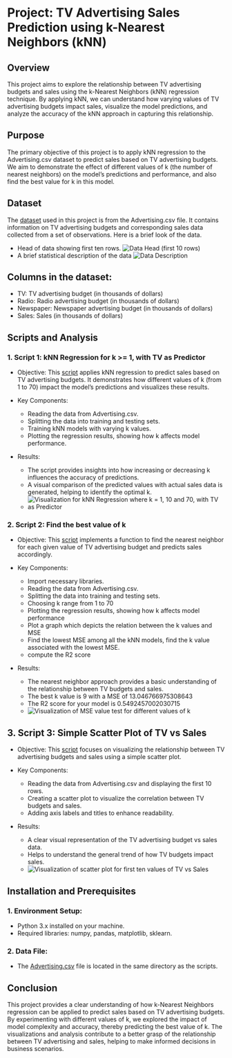 # Project: TV Advertising Sales Prediction using k-Nearest Neighbors (kNN)  

## Overview
This project aims to explore the relationship between TV advertising budgets and sales using the k-Nearest Neighbors (kNN) regression technique. By applying kNN, we can understand how varying values of TV advertising budgets impact sales, visualize the model predictions, and analyze the accuracy of the kNN approach in capturing this relationship.

## Purpose
The primary objective of this project is to apply kNN regression to the Advertising.csv dataset to predict sales based on TV advertising budgets. We aim to demonstrate the effect of different values of k (the number of nearest neighbors) on the model’s predictions and performance, and also find the best value for k in this model.

## Dataset
The [dataset](https://github.com/tamunoWoks/advert_analysis/blob/main/Advertising.csv) used in this project is from the Advertising.csv file. It contains information on TV advertising budgets and corresponding sales data collected from a set of observations.
Here is a brief look of the data.
- Head of  data showing first ten rows.
![Data Head (first 10 rows)](https://github.com/tamunoWoks/kNN_regression_sales_prediction_analysis/blob/main/data_head_10.png)
- A brief statistical description of the data
![Data Description](https://github.com/tamunoWoks/kNN_regression_sales_prediction_analysis/blob/main/data_description.png)

## Columns in the dataset:
- TV: TV advertising budget (in thousands of dollars)
- Radio: Radio advertising budget (in thousands of dollars)
- Newspaper: Newspaper advertising budget (in thousands of dollars)
- Sales: Sales (in thousands of dollars)

## Scripts and Analysis
### 1. Script 1: kNN Regression for k >= 1, with TV as Predictor
- Objective: This [script](https://github.com/tamunoWoks/kNN_regression_sales_prediction_analysis/blob/main/kNN_regression_analysis.ipynb) applies kNN regression to predict sales based on TV advertising budgets. It demonstrates how different values of k (from 1 to 70) impact the model’s predictions and visualizes these results.

- Key Components:

    - Reading the data from Advertising.csv.
    - Splitting the data into training and testing sets.
    - Training kNN models with varying k values.
    - Plotting the regression results, showing how k affects model performance.
  
- Results:

    - The script provides insights into how increasing or decreasing k influences the accuracy of predictions.
    - A visual comparison of the predicted values with actual sales data is generated, helping to identify the optimal k.
    - ![Visualization for kNN Regression where k = 1, 10 and 70, with TV as Predictor](https://github.com/tamunoWoks/kNN_regression_sales_prediction_analysis/blob/main/k_for_several_values.png)
  
### 2. Script 2: Find the best value of k
- Objective: This [script](https://github.com/tamunoWoks/kNN_regression_sales_prediction_analysis/blob/main/find_best_k_in_kNN_regression.ipynb) implements a function to find the nearest neighbor for each given value of TV advertising budget and predicts sales accordingly.

- Key Components:

    - Import necessary libraries.
    - Reading the data from Advertising.csv.
    - Splitting the data into training and testing sets.
    - Choosing k range from 1 to 70
    - Plotting the regression results, showing how k affects model performance
    - Plot a graph which depicts the relation between the k values and MSE
    - Find the lowest MSE among all the kNN models, find the k value associated with the lowest MSE.
    - compute the R2 score
    
- Results:

    - The nearest neighbor approach provides a basic understanding of the relationship between TV budgets and sales.
    - The best k value is  9 with a MSE of  13.046766975308643
    - The R2 score for your model is 0.5492457002030715
    - ![Visualization of MSE value test for different values of k](https://github.com/tamunoWoks/kNN_regression_sales_prediction_analysis/blob/main/test_MSE_for_different_values_of_k.png)
  

## 3. Script 3: Simple Scatter Plot of TV vs Sales
- Objective: This [script](https://github.com/tamunoWoks/kNN_regression_sales_prediction_analysis/blob/main/tv_vs_sales_scatter_plot.ipynb) focuses on visualizing the relationship between TV advertising budgets and sales using a simple scatter plot.

- Key Components:

    - Reading the data from Advertising.csv and displaying the first 10 rows.
    - Creating a scatter plot to visualize the correlation between TV budgets and sales.
    - Adding axis labels and titles to enhance readability.
  
- Results:

    - A clear visual representation of the TV advertising budget vs sales data.
    - Helps to understand the general trend of how TV budgets impact sales.
    - ![Visualization of scatter plot for first ten values of TV vs Sales](https://github.com/tamunoWoks/kNN_regression_sales_prediction_analysis/blob/main/scatter%20plot%20tv%20vs%20sales.png)

## Installation and Prerequisites
### 1. Environment Setup:

 - Python 3.x installed on your machine.
 - Required libraries: numpy, pandas, matplotlib, sklearn.

### 2. Data File:

- The [Advertising.csv](https://github.com/tamunoWoks/advert_analysis/blob/main/Advertising.csv) file is located in the same directory as the scripts.

## Conclusion

This project provides a clear understanding of how k-Nearest Neighbors regression can be applied to predict sales based on TV advertising budgets. By experimenting with different values of k, we explored the impact of model complexity and accuracy, thereby predicting the best value of k. The visualizations and analysis contribute to a better grasp of the relationship between TV advertising and sales, helping to make informed decisions in business scenarios.

